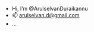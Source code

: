 - Hi, I’m @ArulselvanDuraikannu
- 📫 arulselvan.d@gmail.com 
- ...

<!---
ArulselvanDuraikannu/ArulselvanDuraikannu is a ✨ special ✨ repository because its `README.md` (this file) appears on your GitHub profile.
You can click the Preview link to take a look at your changes.
--->
